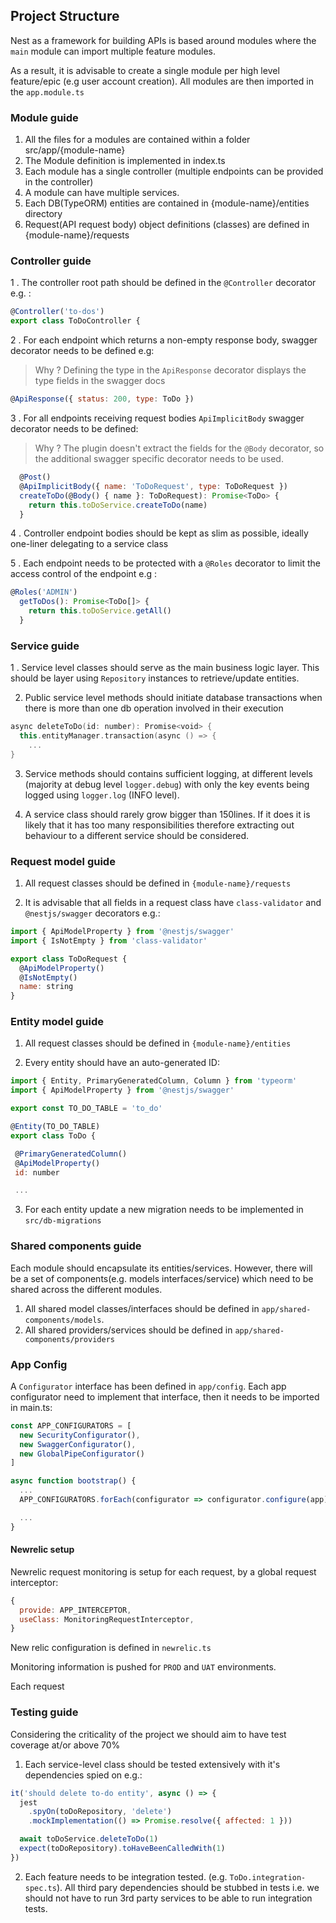 ## Project Structure

Nest as a framework for building APIs is based around modules where the `main` module can import multiple feature modules.

As a result, it is advisable to create a single module per high level feature/epic (e.g user account creation).
All modules are then imported in the `app.module.ts`

### Module guide

1. All the files for a modules are contained within a folder src/app/{module-name}
2. The Module definition is implemented in index.ts
3. Each module has a single controller (multiple endpoints can be provided in the controller)
4. A module can have multiple services.
5. Each DB(TypeORM) entities are contained in {module-name}/entities directory
6. Request(API request body) object definitions (classes) are defined in {module-name}/requests

### Controller guide

1 . The controller root path should be defined in the `@Controller` decorator e.g. :

```javascript
@Controller('to-dos')
export class ToDoController {
```

2 . For each endpoint which returns a non-empty response body, swagger decorator needs to be defined e.g:

> Why ? Defining the type in the `ApiResponse` decorator displays the type fields in the swagger docs

```javascript
@ApiResponse({ status: 200, type: ToDo })
```

3 . For all endpoints receiving request bodies `ApiImplicitBody` swagger decorator needs to be defined:

> Why ? The plugin doesn't extract the fields for the `@Body` decorator, so the additional swagger specific decorator needs to be used.

```javascript
  @Post()
  @ApiImplicitBody({ name: 'ToDoRequest', type: ToDoRequest })
  createToDo(@Body() { name }: ToDoRequest): Promise<ToDo> {
    return this.toDoService.createToDo(name)
  }
```

4 . Controller endpoint bodies should be kept as slim as possible, ideally one-liner delegating to a service class

5 . Each endpoint needs to be protected with a `@Roles` decorator to limit the access control of the endpoint e.g :

```javascript
@Roles('ADMIN')
  getToDos(): Promise<ToDo[]> {
    return this.toDoService.getAll()
  }
```

### Service guide

1 . Service level classes should serve as the main business logic layer. This should be layer using `Repository` instances to retrieve/update entities.

2.  Public service level methods should initiate database transactions when there is more than one db operation involved in their execution

```kotlin
async deleteToDo(id: number): Promise<void> {
  this.entityManager.transaction(async () => {
    ...
}

```

3. Service methods should contains sufficient logging, at different levels (majority at debug level `logger.debug`) with only the key events being logged using `logger.log` (INFO level).

4. A service class should rarely grow bigger than 150lines. If it does it is likely that it has too many responsibilities therefore extracting out behaviour to a different service should be considered.

### Request model guide

1. All request classes should be defined in `{module-name}/requests`

2. It is advisable that all fields in a request class have `class-validator` and `@nestjs/swagger` decorators e.g.:

```javascript
import { ApiModelProperty } from '@nestjs/swagger'
import { IsNotEmpty } from 'class-validator'

export class ToDoRequest {
  @ApiModelProperty()
  @IsNotEmpty()
  name: string
}
```

### Entity model guide

1. All request classes should be defined in `{module-name}/entities`

2. Every entity should have an auto-generated ID:

```javascript
import { Entity, PrimaryGeneratedColumn, Column } from 'typeorm'
import { ApiModelProperty } from '@nestjs/swagger'

export const TO_DO_TABLE = 'to_do'

@Entity(TO_DO_TABLE)
export class ToDo {

 @PrimaryGeneratedColumn()
 @ApiModelProperty()
 id: number

 ...
```

3. For each entity update a new migration needs to be implemented in `src/db-migrations`

### Shared components guide

Each module should encapsulate its entities/services. However, there will be a set of components(e.g. models interfaces/service) which need to be shared across the different modules.

1. All shared model classes/interfaces should be defined in `app/shared-components/models`.
2. All shared providers/services should be defined in `app/shared-components/providers`

### App Config

A `Configurator` interface has been defined in `app/config`. Each app configurator need to implement that interface, then it needs to be imported in main.ts:

```javascript
const APP_CONFIGURATORS = [
  new SecurityConfigurator(),
  new SwaggerConfigurator(),
  new GlobalPipeConfigurator()
]

async function bootstrap() {
  ...
  APP_CONFIGURATORS.forEach(configurator => configurator.configure(app))

  ...
}

```

#### Newrelic setup

Newrelic request monitoring is setup for each request, by a global request interceptor:

```javascript
{
  provide: APP_INTERCEPTOR,
  useClass: MonitoringRequestInterceptor,
}
```

New relic configuration is defined in `newrelic.ts`

Monitoring information is pushed for `PROD` and `UAT` environments.

Each request

### Testing guide

Considering the criticality of the project we should aim to have test coverage at/or above 70%

1. Each service-level class should be tested extensively with it's dependencies spied on e.g.:

```javascript
it('should delete to-do entity', async () => {
  jest
    .spyOn(toDoRepository, 'delete')
    .mockImplementation(() => Promise.resolve({ affected: 1 }))

  await toDoService.deleteToDo(1)
  expect(toDoRepository).toHaveBeenCalledWith(1)
})
```

2. Each feature needs to be integration tested. (e.g. `ToDo.integration-spec.ts`). All third pary dependencies should be stubbed in tests i.e. we should not have to run 3rd party services to be able to run integration tests.
